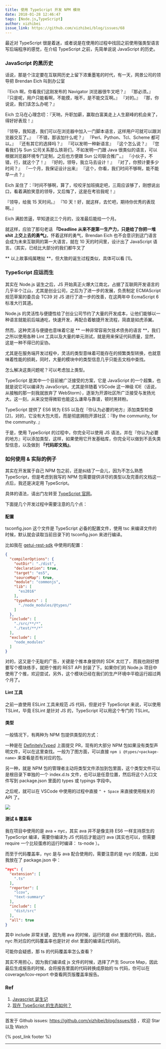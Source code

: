 ```yaml
---
title: 使用 TypeScript 开发 NPM 模块
date: 2018-01-28 12:46:47
tags: [Node.js,TypeScript]
author: xizhibei
issue_link: https://github.com/xizhibei/blog/issues/68
---
```

<!-- en_title: developing-npm-module-with-typescript -->

最近对 TypeScript 很是着迷，或者说是在使用的过程中找回之前使用强类型语言写后端程序的感觉，在介绍 TypeScript 之前，先简单说说 JavaScript 的历史。

<!-- more -->

### JavaScript 的黑历史
话说，那是个注定要在互联网历史上留下浓重墨笔的时代，有一天，网景公司的领导把 Brendan Eich 叫到办公室

『Eich 啊，你看我们这刚发布的 Navigator 浏览器很牛叉吧？』
『那必须。』
『只是呢，用户只能看啊，不能摸，哦不，是不能交互啊。』
『对的。』
『那，你说说，我们该怎么办呢？』

Eich 立马在心理念叨：『天呐，升职加薪，赢取白富美走上人生巅峰的机会来了，得好好表现！』
 
『领导，我知道，我们可以在浏览器中加入一门脚本语言，这样用户可就可以跟浏览器交互了。』
『不错，那该加什么呢？』
『Perl、Python、Tcl、Scheme 都可以。』
『还有其它的选择吗？』
『可以发明一种新语言』
『这个怎么说？』
『您看我们与 Sun 公司关系那么铁哥们，不如发明一门跟 Java 很类似的语言，可以根据浏览器环境专门定制，之后也方便跟 Sun 公司联合推广。』
『小伙子，不错，行，就这个了！』
『好的，领导，我立马去设计！』
『对了，你预计要多少时间？』
『一个月，我保证设计出来』
『这个，你看，我们时间不够啊，能不能早一点？』

Eich 呆住了：『时间不够啊，算了，咬咬牙加班搞定吧，三周应该够了，刚想说出口，看着满脸笑意的领导，又后悔了，这是在考验我呢！』

『领导，给我 15 天时间。』
『10 天！好，就这样，去忙吧，期待你优秀的表现啊。』

Eich 满脸苦逼，早知道说三个月的，没准最后能给一个月。

就这样，应验了那句老话 **『Deadline 从来不是第一生产力，只是给了你把一堆 shit 上交上去的勇气』**，怀着这样的勇气，Brendan Eich 也不会意识到这门语言会成为未来互联网的第一大语言，就在 10 天的时间里，设计出了 JavaScript 语言。（其实，已经比大部分的我们都牛叉了

** 以上故事纯属瞎扯 **，但大致的诞生过程类似，具体可以看 [1]。

### TypeScript 应运而生
其实在 Node.js 诞生之后，JS 开始真正火爆大江南北，占据了互联网开发语言的几乎半个江山，尤其是创业公司，之后为了进一步的发展，负责制定 ECMAScript 规范草案的委员会 TC39 对 JS 进行了进一步的改善，在这两年中 EcmaScript 6  标准大行其道。

Node.js 的灵活性与便捷性给了创业公司节约了大量的开发成本，让他们能够以一种语言就能前后端通吃，快速开发，再配合着敏捷开发流程，简直是如虎添翼。

然而，这种灵活与便捷也意味着它是 ** 一种非常容易欠技术债务的语言 **，我们之所以使用各种 Lint 工具以及大量的单元测试，就是用来保证代码质量，显然，这是一种不得已的妥协。

尤其是在服务端开发过程中，灵活的类型意味着可能存在的频繁类型转换，也就意味着性能的损耗，同时，大量的模块中的类型信息几乎只能去文档中查找。

怎么解决这类问题呢？可以考虑加上类型。

TypeScript 是其中一个目前被广泛接受的方案，它是 JavaScript 的一个超集，也就是说它可以编译为 JavaScript。尤其是伴随着 VSCode 这一神级 IDE（话说，从接触的那一刻我就放弃了 WebStorm），逐渐为开源社区所广泛接受与发扬光大。这一刻，从来没觉得微软也能这么谦卑与靠谱，顿时黑转粉。

TypeScript 提供了 ES6 转为 ES5 以及在『你认为必要的地方』添加类型检查 [2]，对的，它没有大包大揽，而是彻底拥抱开源社区：『By the community, for the community. 』

于是，使用 TypeScript 的过程中，你完全可以使用 JS 语法，并在『你认为必要的地方』可以添加类型，这样，如果使用它开发基础库，你完全可以做到不丢失类型信息，以及做到 **『代码即文档』**。

### 如何使用 & 实际的例子
其实在开发属于自己 NPM 包之前，还是纠结了一会儿，因为不怎么熟悉 TypeScript，但是考虑到我写的 NPM 包需要提供详尽的类型以及完善的文档这一点后，我还是决定用 TypeScript。

具体的语法，请出门左转至 [TypeScript 官网](https://www.typescriptlang.org)。

下面提几个开发过程中需要注意的几个点：

#### 配置
tsconfig.json 这个文件是 TypeScript 必备的配置文件，使用 tsc 来编译文件的时候，默认就会读取当前目录下的 tsconfig.json 来进行编译。

比如我在 [getui-rest-sdk](https://github.com/xizhibei/getui-rest-sdk) 中使用的配置：
```json
{
  "compilerOptions": {
    "outDir": "./dist",
    "declaration": true,
    "target": "es5",
    "sourceMap": true,
    "module": "commonjs",
    "lib": [
      "es2016"
    ],
    "typeRoots" : [
      "./node_modules/@types/"
    ]
  },
  "include": [
    "./src/**/*",
    "./test/**/*"
  ],
  "exclude": [
    "node_modules"
  ]
}
```

对的，这又是个无耻的广告，关键是个推本身提供的 SDK 太烂了，而我也刚好想要写个模块练手，就把个推的 REST API 封装了下。如果你们的 Node.js 项目中使用了个推，欢迎尝试，另外，这个模块已经在我们的生产环境中平稳运行超过两个月了。

#### Lint 工具
之前一直使用 ESLint 工具来规范 JS 代码，但是对于 TypeScript 来说，可以使用 TSLint，毕竟 ESLint 是针对 JS 的，TypeScript 可以用这个专门的 TSLint。

#### 类型
一般情况下，有两种为 NPM 包提供类型的方式：

一种是在 [DefinitelyTyped](https://github.com/DefinitelyTyped/DefinitelyTyped) 上面提交 PR，现有的大部分 NPM 包如果没有类型声明文件，可以在这里查找。一般为了图方面，可以直接 `npm i @types/<package-name>` 来查看是否有对应的包。

另一种，就是 NPM 包的管理者主动将类型文件添加到包里面，这个类型文件可以是根目录下单独的一个 index.d.ts 文件，也可以是任意位置，然后将这个入口文件写到 package.json 里面的 types 或 typings 字段中。

之后呢，就可以在 VSCode 中使用的过程中直接 `^ + Space` 来直接使用相关的 API 了。

![](https://xizhibei.github.io/media/15167944332909/15170461711355.jpg)


#### 测试 & 覆盖率
我在项目中使用的是 ava + nyc，其实 ava 并不是像支持 ES6 一样支持原生的 TypeScript 编译，需要你编译为 JS 代码后才能运行 ava (其实也可以，但需要 require 一个比较蛋疼的运行时编译： ts-node ）。

而至于代码覆盖率，nyc 是与 ava 配合使用的，需要注意的是 nyc 的配置，比如我放在了 package.json 中：

```json
"nyc": {
  "extension": [
    ".ts"
  ],
  "reporter": [
    "lcov",
    "text-summary"
  ],
  "include": [
    "dist/src"
  ],
  "all": true
}
```

其中 include 非常关键，因为用 ava 的时候，运行的是 dist 里面的代码，因此，nyc 所对应的代码覆盖率也是针对 dist 里面的编译后代码的。

可能你会疑惑，那 ts 的代码覆盖率怎么查看？

其实不用担心，因为我们编译成 js 文件的时候，选择了产生 Source Map，因此最后生成报告的时候，会将报告里面的代码转换成原始的 ts 代码，你可以在 coverage/lcov-report 中查看网页版覆盖率报告。

### Ref
1. [Javascript 诞生记](http://www.ruanyifeng.com/blog/2011/06/birth_of_javascript.html)
2. [现在 TypeScript 的生态如何？](https://www.zhihu.com/question/37222407)



***
首发于 Github issues: https://github.com/xizhibei/blog/issues/68 ，欢迎 Star 以及 Watch

{% post_link footer %}
***